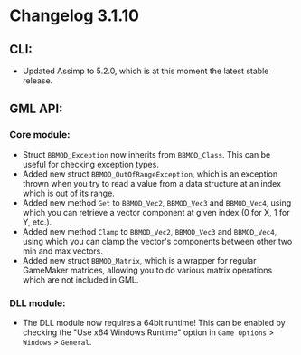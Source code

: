 # Changelog 3.1.10

## CLI:
* Updated Assimp to 5.2.0, which is at this moment the latest stable release.

## GML API:
### Core module:
* Struct `BBMOD_Exception` now inherits from `BBMOD_Class`. This can be useful for checking exception types.
* Added new struct `BBMOD_OutOfRangeException`, which is an exception thrown when you try to read a value from a data structure at an index which is out of its range.
* Added new method `Get` to `BBMOD_Vec2`, `BBMOD_Vec3` and `BBMOD_Vec4`, using which you can retrieve a vector component at given index (0 for X, 1 for Y, etc.).
* Added new method `Clamp` to `BBMOD_Vec2`, `BBMOD_Vec3` and `BBMOD_Vec4`, using which you can clamp the vector's components between other two min and max vectors.
* Added new struct `BBMOD_Matrix`, which is a wrapper for regular GameMaker matrices, allowing you to do various matrix operations which are not included in GML.

### DLL module:
* The DLL module now requires a 64bit runtime! This can be enabled by checking the "Use x64 Windows Runtime" option in `Game Options` > `Windows` > `General`.
